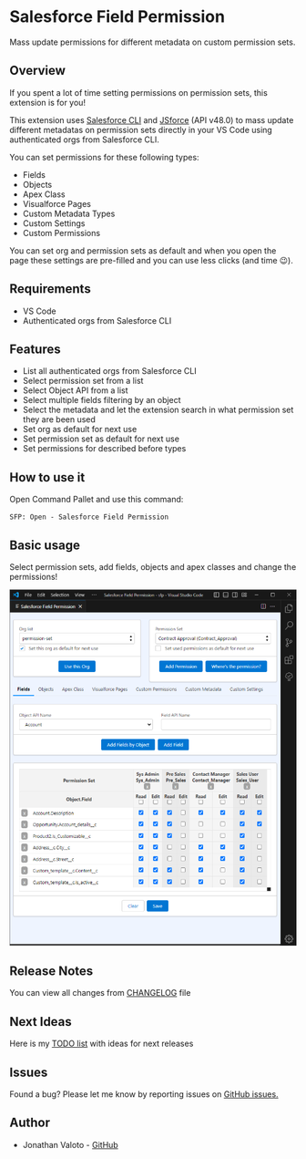 # Salesforce Field Permission

Mass update permissions for different metadata on custom permission sets.

## Overview

If you spent a lot of time setting permissions on permission sets, this extension is for you!

This extension uses [Salesforce CLI](https://github.com/forcedotcom/salesforcedx-vscode) and [JSforce](https://github.com/jsforce/jsforce) (API v48.0) to mass update different metadatas on permission sets directly in your VS Code using authenticated orgs from Salesforce CLI.

You can set permissions for these following types:
- Fields
- Objects
- Apex Class
- Visualforce Pages
- Custom Metadata Types
- Custom Settings
- Custom Permissions

You can set org and permission sets as default and when you open the page these settings are pre-filled and you can use less clicks (and time :wink:).

## Requirements

 - VS Code
 - Authenticated orgs from Salesforce CLI

## Features

- List all authenticated orgs from Salesforce CLI
- Select permission set from a list
- Select Object API from a list
- Select multiple fields filtering by an object
- Select the metadata and let the extension search in what permission set they are been used
- Set org as default for next use
- Set permission set as default for next use
- Set permissions for described before types

## How to use it

Open Command Pallet and use this command:


```
SFP: Open - Salesforce Field Permission
```

## Basic usage

Select permission sets, add fields, objects and apex classes and change the permissions!

![image.png](https://github.com/jvaloto/salesforce-field-permission/blob/main/media/readme/print.png?raw=true)

## Release Notes

You can view all changes from [CHANGELOG](https://github.com/jvaloto/salesforce-field-permission/blob/main/CHANGELOG.md) file

## Next Ideas

Here is my [TODO list](https://github.com/jvaloto/salesforce-field-permission/issues) with ideas for next releases

## Issues

Found a bug?
Please let me know by reporting issues on [GitHub issues.](https://github.com/jvaloto/salesforce-field-permission/issues)

## Author

- Jonathan Valoto - [GitHub](https://github.com/jvaloto)